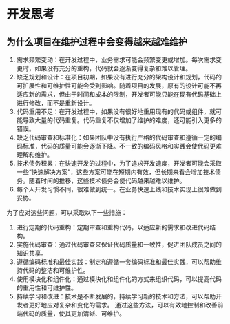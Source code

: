 # 开发思考
## 为什么项目在维护过程中会变得越来越难维护
1. 需求频繁变动：在开发过程中，业务需求可能会频繁变更或增加。每次需求变更时，如果没有充分的重构，代码就会逐渐变得复杂和难以管理。
2. 缺乏规划和设计：在项目初期，如果没有进行充分的架构设计和规划，代码的可扩展性和可维护性可能会受到影响。随着项目的发展，原有的设计可能不再适应新的需求，但由于时间和成本的限制，开发者可能只能在现有代码基础上进行修改，而不是重新设计。
3. 代码重用不足：在开发过程中，如果没有很好地重用现有的代码或组件，就可能导致大量的代码重复。代码重复不仅增加了维护的难度，还可能引入更多的错误。
4. 缺乏代码审查和标准化：如果团队中没有执行严格的代码审查和遵循一定的编码标准，代码的质量可能会逐渐下降。不一致的编码风格和实践会使代码更难理解和维护。
5. 技术债务积累：在快速开发的过程中，为了追求开发速度，开发者可能会采取一些“快速解决方案”，这些方案可能在短期内有效，但长期来看会增加技术债务。随着时间的推移，这些技术债务会使代码越来越难以维护。
6. 每个人开发习惯不同，很难做到统一。在业务快速上线和技术实现上很难做到妥协。

为了应对这些问题，可以采取以下一些措施：
1. 进行定期的代码重构：定期审查和重构代码，以适应新的需求和改进代码结构。
2. 实施代码审查：通过代码审查来保证代码质量和一致性，促进团队成员之间的知识共享。
3. 遵循编码标准和最佳实践：制定和遵循一套编码标准和最佳实践，可以帮助维持代码的整洁和可维护性。
4. 使用模块化和组件化：通过模块化和组件化的方式来组织代码，可以提高代码的重用性和可维护性。
5. 持续学习和改进：技术是不断发展的，持续学习新的技术和方法，可以帮助开发者更好地应对复杂和变化的需求。
通过这些方法，可以有效地控制和改善前端代码的质量，使其更加清晰、可维护。